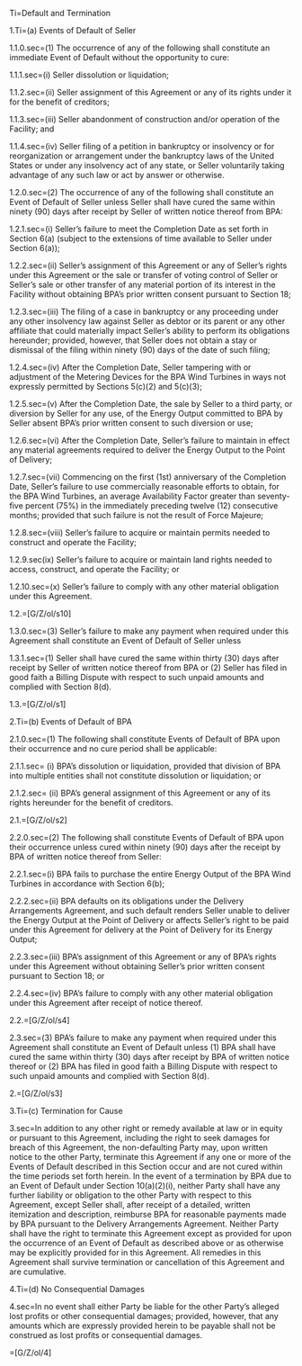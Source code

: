 Ti=Default and Termination

1.Ti=(a) Events of Default of Seller

1.1.0.sec=(1) The occurrence of any of the following shall constitute an immediate Event of Default without the opportunity to cure:

1.1.1.sec=(i) Seller dissolution or liquidation;

1.1.2.sec=(ii) Seller assignment of this Agreement or any of its rights under it for the benefit of creditors;

1.1.3.sec=(iii) Seller abandonment of construction and/or operation of the Facility; and

1.1.4.sec=(iv) Seller filing of a petition in bankruptcy or insolvency or for reorganization or arrangement under the bankruptcy laws of the United States or under any insolvency act of any state, or Seller voluntarily taking advantage of any such law or act by answer or otherwise.

1.2.0.sec=(2) The occurrence of any of the following shall constitute an Event of Default of Seller unless Seller shall have cured the same within ninety (90) days after receipt by Seller of written notice thereof from BPA:

1.2.1.sec=(i) Seller’s failure to meet the Completion Date as set forth in Section 6(a) (subject to the extensions of time available to Seller under Section 6(a));

1.2.2.sec=(ii) Seller’s assignment of this Agreement or any of Seller’s rights under this Agreement or the sale or transfer of voting control of Seller or Seller’s sale or other transfer of any material portion of its interest in the Facility without obtaining BPA’s prior written consent pursuant to Section 18;

1.2.3.sec=(iii) The filing of a case in bankruptcy or any proceeding under any other insolvency law against Seller as debtor or its parent or any other affiliate that could materially impact Seller’s ability to perform its obligations hereunder; provided, however, that Seller does not obtain a stay or dismissal of the filing within ninety (90) days of the date of such filing;

1.2.4.sec=(iv) After the Completion Date, Seller tampering with or adjustment of the Metering Devices for the BPA Wind Turbines in ways not expressly permitted by Sections 5(c)(2) and 5(c)(3);

1.2.5.sec=(v) After the Completion Date, the sale by Seller to a third party, or diversion by Seller for any use, of the Energy Output committed to BPA by Seller absent BPA’s prior written consent to such diversion or use;

1.2.6.sec=(vi) After the Completion Date, Seller’s failure to maintain in effect any material agreements required to deliver the Energy Output to the Point of Delivery;

1.2.7.sec=(vii) Commencing on the first (1st) anniversary of the Completion Date, Seller’s failure to use commercially reasonable efforts to obtain, for the BPA Wind Turbines, an average Availability Factor greater than seventy-five percent (75%) in the immediately preceding twelve (12) consecutive months; provided that such failure is not the result of Force Majeure;

1.2.8.sec=(viii) Seller’s failure to acquire or maintain permits needed to construct and operate the Facility;

1.2.9.sec(ix) Seller’s failure to acquire or maintain land rights needed to access, construct, and operate the Facility; or

1.2.10.sec=(x) Seller’s failure to comply with any other material obligation under this Agreement.

1.2.=[G/Z/ol/s10]

1.3.0.sec=(3) Seller’s failure to make any payment when required under this Agreement shall constitute an Event of Default of Seller unless

1.3.1.sec=(1) Seller shall have cured the same within thirty (30) days after receipt by Seller of written notice thereof from BPA or (2) Seller has filed in good faith a Billing Dispute with respect to such unpaid amounts and complied with Section 8(d).

1.3.=[G/Z/ol/s1]

2.Ti=(b) Events of Default of BPA

2.1.0.sec=(1) The following shall constitute Events of Default of BPA upon their occurrence and no cure period shall be applicable:

2.1.1.sec= (i) BPA’s dissolution or liquidation, provided that division of BPA into multiple entities shall not constitute dissolution or liquidation; or

2.1.2.sec= (ii) BPA’s general assignment of this Agreement or any of its rights hereunder for the benefit of creditors.

2.1.=[G/Z/ol/s2]

2.2.0.sec=(2) The following shall constitute Events of Default of BPA upon their occurrence unless cured within ninety (90) days after the receipt by BPA of written notice thereof from Seller:

2.2.1.sec=(i) BPA fails to purchase the entire Energy Output of the BPA Wind Turbines in accordance with Section 6(b);

2.2.2.sec=(ii) BPA defaults on its obligations under the Delivery Arrangements Agreement, and such default renders Seller unable to deliver the Energy Output at the Point of Delivery or affects Seller’s right to be paid under this Agreement for delivery at the Point of Delivery for its Energy Output;

2.2.3.sec=(iii) BPA’s assignment of this Agreement or any of BPA’s rights under this Agreement without obtaining Seller’s prior written consent pursuant to Section 18; or

2.2.4.sec=(iv) BPA’s failure to comply with any other material obligation under this Agreement after receipt of notice thereof.

2.2.=[G/Z/ol/s4]

2.3.sec=(3) BPA’s failure to make any payment when required under this Agreement shall constitute an Event of Default unless (1) BPA shall have cured the same within thirty (30) days after receipt by BPA of written notice thereof or (2) BPA has filed in good faith a Billing Dispute with respect to such unpaid amounts and complied with Section 8(d).

2.=[G/Z/ol/s3]


3.Ti=(c) Termination for Cause

3.sec=In addition to any other right or remedy available at law or in equity or pursuant to this Agreement, including the right to seek damages for breach of this Agreement, the non-defaulting Party may, upon written notice to the other Party, terminate this Agreement if any one or more of the Events of Default described in this Section occur and are not cured within the time periods set forth herein. In the event of a termination by BPA due to an Event of Default under Section 10(a)(2)(i), neither Party shall have any further liability or obligation to the other Party with respect to this Agreement, except Seller shall, after receipt of a detailed, written itemization and description, reimburse BPA for reasonable payments made by BPA pursuant to the Delivery Arrangements Agreement. Neither Party shall have the right to terminate this Agreement except as provided for upon the occurrence of an Event of Default as described above or as otherwise may be explicitly provided for in this Agreement. All remedies in this Agreement shall survive termination or cancellation of this Agreement and are cumulative.

4.Ti=(d) No Consequential Damages

4.sec=In no event shall either Party be liable for the other Party’s alleged lost profits or other consequential damages; provided, however, that any amounts which are expressly provided herein to be payable shall not be construed as lost profits or consequential damages.

=[G/Z/ol/4]

